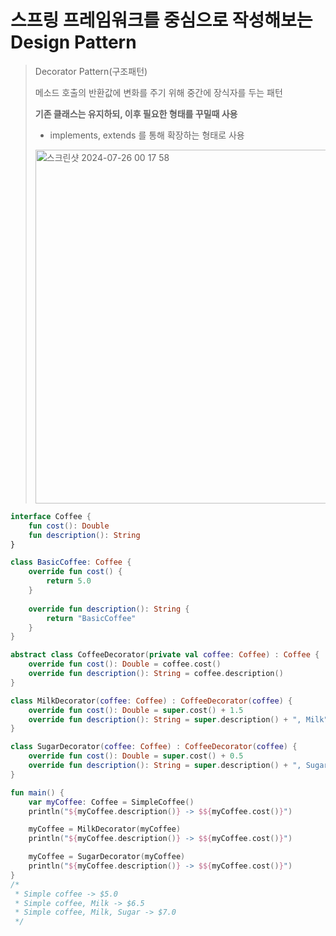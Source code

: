 # 스프링 프레임워크를 중심으로 작성해보는 Design Pattern
> Decorator Pattern(구조패턴)
> 
> 메소드 호출의 반환값에 변화를 주기 위해 중간에 장식자를 두는 패턴
> 
> **기존 클래스는 유지하되, 이후 필요한 형태를 꾸밀때 사용**
> - implements, extends 를 통해 확장하는 형태로 사용
> 
> 
>
> <img width="566" alt="스크린샷 2024-07-26 00 17 58" src="https://github.com/user-attachments/assets/24405791-b29e-40f8-a038-19b624f1796b">

```kotlin
interface Coffee {
    fun cost(): Double
    fun description(): String
}

class BasicCoffee: Coffee {
    override fun cost() {
        return 5.0
    }
    
    override fun description(): String {
        return "BasicCoffee"
    }
}

abstract class CoffeeDecorator(private val coffee: Coffee) : Coffee {
    override fun cost(): Double = coffee.cost()
    override fun description(): String = coffee.description()
}

class MilkDecorator(coffee: Coffee) : CoffeeDecorator(coffee) {
    override fun cost(): Double = super.cost() + 1.5
    override fun description(): String = super.description() + ", Milk"
}

class SugarDecorator(coffee: Coffee) : CoffeeDecorator(coffee) {
    override fun cost(): Double = super.cost() + 0.5
    override fun description(): String = super.description() + ", Sugar"
}

fun main() {
    var myCoffee: Coffee = SimpleCoffee()
    println("${myCoffee.description()} -> $${myCoffee.cost()}")

    myCoffee = MilkDecorator(myCoffee)
    println("${myCoffee.description()} -> $${myCoffee.cost()}")

    myCoffee = SugarDecorator(myCoffee)
    println("${myCoffee.description()} -> $${myCoffee.cost()}")
}
/*
 * Simple coffee -> $5.0
 * Simple coffee, Milk -> $6.5
 * Simple coffee, Milk, Sugar -> $7.0
 */
```


